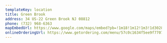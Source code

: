 ```yaml
---
templateKey: location
title: Green Brook
address: 34 US-22 Green Brook NJ 08812
phone: (732) 968-6363
mapEmbedUrl: https://www.google.com/maps/embed?pb=!1m18!1m12!1m3!1d3028.955834139353!2d-74.46914818414436!3d40.60879807934326!2m3!1f0!2f0!3f0!3m2!1i1024!2i768!4f13.1!3m3!1m2!1s0x89c3b96dc62691c1%3A0xfb252e4ed3322501!2sPizza%20Brothers%20Greenbrook!5e0!3m2!1sen!2sus!4v1586905483201!5m2!1sen!2sus
onlineOrderingUrl: https://www.getordering.com/menu/57c0c1634f5ee9f7707b23cc
---
```

